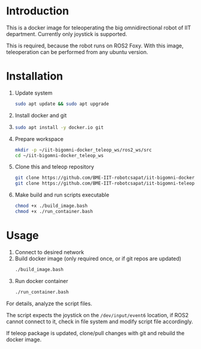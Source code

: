 # Introduction

This is a docker image for teleoperating the big omnidirectional robot of IIT department. Currently only joystick is supported.

This is required, because the robot runs on ROS2 Foxy. With this image, teleoperation can be performed from any ubuntu version.

# Installation

1. Update system
   ```bash
   sudo apt update && sudo apt upgrade
   ```
3. Install docker and git
4. ```bash
   sudo apt install -y docker.io git
   ```
5. Prepare workspace
   ```bash
   mkdir -p ~/iit-bigomni-docker_teleop_ws/ros2_ws/src
   cd ~/iit-bigomni-docker_teleop_ws
   ```
6. Clone this and teleop repository
   ```bash
   git clone https://github.com/BME-IIT-robotcsapat/iit-bigomni-docker_teleop
   git clone https://github.com/BME-IIT-robotcsapat/iit-bigomni-teleop ./ros2_ws/src
   ```
7. Make build and run scripts executable
   ```bash
   chmod +x ./build_image.bash
   chmod +x ./run_container.bash
   ```

# Usage
1. Connect to desired network
2. Build docker image (only required once, or if git repos are updated)
   ```bash
   ./build_image.bash
   ```
3. Run docker container
   ```bash
   ./run_container.bash
   ```

For details, analyze the script files.

The script expects the joystick on the `/dev/input/event6` location, if ROS2 cannot connect to it, check in file system and modify script file accordingly.

If teleop package is updated, clone/pull changes with git and rebuild the docker image.
